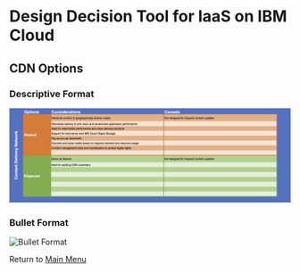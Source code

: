 # Design Decision Tool for IaaS on IBM Cloud

## CDN Options

### Descriptive Format
![Descriptive Format](/images/rainbow_tool_cdn.png)

### Bullet Format
![Bullet Format](/images/express_tool_cdn.png)

Return to [Main Menu](README.md)
